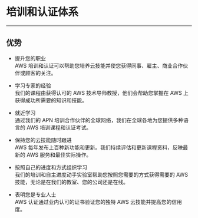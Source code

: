 # 培训和认证体系

---

## 优势

* 提升您的职业  
  AWS 培训和认证可以帮助您培养云技能并使您获得同事、雇主、商业合作伙伴或顾客的关注。

* 学习专家的经验  
  我们的课程由获得认可的 AWS 技术导师教授，他们会帮助您掌握在 AWS 上获得成功所需要的知识和技能。

* 就近学习  
  通过我们的 APN 培训合作伙伴的全球网络，我们在全球各地为您提供多种语言的 AWS 培训课程和认证考试。

* 保持您的云技能随时跟进  
  AWS 每年发布上百种新功能和更新。我们持续评估和更新课程资料，反映最新的 AWS 服务和最佳实际操作。

* 按照自己的进度和方式组织学习  
  我们的培训和自主进度动手实验室帮助您按照您需要的方式获得需要的 AWS 技能，无论是在我们的教室、您的公司还是在线。

* 表明您是专业人士  
  AWS 认证通过业内认可的证书验证您的独特 AWS 云技能并提高您的信用度。







